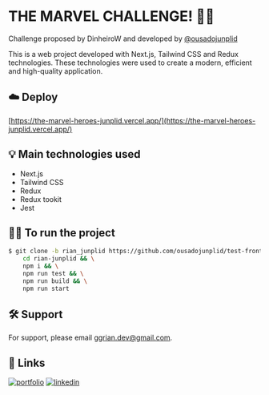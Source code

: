 # THE MARVEL CHALLENGE! 🦸‍♂️

Challenge proposed by DinheiroW and developed by [@ousadojunplid](https://www.github.com/ousadojunplid)

This is a web project developed with Next.js, Tailwind CSS and Redux technologies. These technologies were used to create a modern, efficient and high-quality application.

## ☁️ Deploy

[https://the-marvel-heroes-junplid.vercel.app/](https://the-marvel-heroes-junplid.vercel.app/)

## 💡 Main technologies used

- Next.js
- Tailwind CSS
- Redux
- Redux tookit
- Jest

## 🏃‍♂️ To run the project

```bash
$ git clone -b rian_junplid https://github.com/ousadojunplid/test-frontend.git && \
    cd rian-junplid && \
    npm i && \
    npm run test && \
    npm run build && \
    npm run start
```

## 🛠️ Support

For support, please email ggrian.dev@gmail.com.

## 🔗 Links

[![portfolio](https://img.shields.io/badge/my_portfolio-000?style=for-the-badge&logo=ko-fi&logoColor=white)](https://rian-junplid.vercel.app/)
[![linkedin](https://img.shields.io/badge/linkedin-0A66C2?style=for-the-badge&logo=linkedin&logoColor=white)](https://www.linkedin.com/in/rian-junplid-08675b275/)
